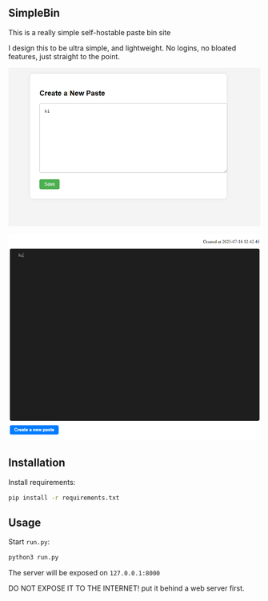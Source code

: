 ## SimpleBin

This is a really simple self-hostable paste bin site

I design this to be ultra simple, and lightweight. No logins, no bloated features, just straight to the point.

![Screenshot 1](https://github.com/chadsec1/SimpleBin/raw/main/docs/screenshots/Screenshot_1.png "Screenshot 1")

![Screenshot 1](https://github.com/chadsec1/SimpleBin/raw/main/docs/screenshots/Screenshot_2.png "Screenshot 1")

## Installation
Install requirements:
```sh
pip install -r requirements.txt
```

## Usage
Start `run.py`:
```sh
python3 run.py
```

The server will be exposed on `127.0.0.1:8000`

DO NOT EXPOSE IT TO THE INTERNET! put it behind a web server first.
